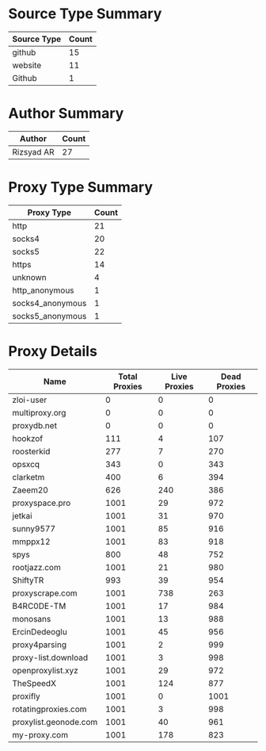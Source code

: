# Source Type Summary

| Source Type | Count |
|-------------|-------|
| github | 15 |
| website | 11 |
| Github | 1 |


# Author Summary

| Author | Count |
|--------|-------|
| Rizsyad AR | 27 |


# Proxy Type Summary

| Proxy Type | Count |
|------------|-------|
| http | 21 |
| socks4 | 20 |
| socks5 | 22 |
| https | 14 |
| unknown | 4 |
| http_anonymous | 1 |
| socks4_anonymous | 1 |
| socks5_anonymous | 1 |


# Proxy Details

| Name | Total Proxies | Live Proxies | Dead Proxies |
|------|---------------|--------------|---------------|
| zloi-user | 0 | 0 | 0 |
| multiproxy.org | 0 | 0 | 0 |
| proxydb.net | 0 | 0 | 0 |
| hookzof | 111 | 4 | 107 |
| roosterkid | 277 | 7 | 270 |
| opsxcq | 343 | 0 | 343 |
| clarketm | 400 | 6 | 394 |
| Zaeem20 | 626 | 240 | 386 |
| proxyspace.pro | 1001 | 29 | 972 |
| jetkai | 1001 | 31 | 970 |
| sunny9577 | 1001 | 85 | 916 |
| mmppx12 | 1001 | 83 | 918 |
| spys | 800 | 48 | 752 |
| rootjazz.com | 1001 | 21 | 980 |
| ShiftyTR | 993 | 39 | 954 |
| proxyscrape.com | 1001 | 738 | 263 |
| B4RC0DE-TM | 1001 | 17 | 984 |
| monosans | 1001 | 13 | 988 |
| ErcinDedeoglu | 1001 | 45 | 956 |
| proxy4parsing | 1001 | 2 | 999 |
| proxy-list.download | 1001 | 3 | 998 |
| openproxylist.xyz | 1001 | 29 | 972 |
| TheSpeedX | 1001 | 124 | 877 |
| proxifly | 1001 | 0 | 1001 |
| rotatingproxies.com | 1001 | 3 | 998 |
| proxylist.geonode.com | 1001 | 40 | 961 |
| my-proxy.com | 1001 | 178 | 823 |
